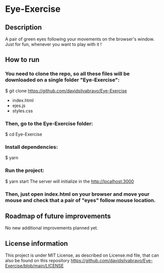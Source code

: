 # Eye-Exercise
## Description
A pair of green eyes following your movements on the browser's window. Just for fun, whenever you want to play with it !

## How to run

### You need to clone the repo, so all these files will be downloaded on a single folder "Eye-Exercise":
$ git clone https://github.com/davidsilvabravo/Eye-Exercise
- index.html
- ejes.js
- styles.css

### Then, go to the Eye-Exercise folder:
$ cd Eye-Exercise

### Install dependencies:
$ yarn

### Run the project:
$ yarn start
The server will initialize in the <http://localhost:3000>

### Then, just open index.html on your browser and move your mouse and check that a pair of "eyes" follow mouse location.

## Roadmap of future improvements
No new additional improvements planned yet.

## License information
This project is under MIT License, as described on License.md file, that can also be found on this repository
https://github.com/davidsilvabravo/Eye-Exercise/blob/main/LICENSE

